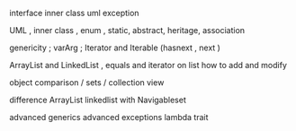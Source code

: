 interface inner class uml exception

UML , inner class , enum , static, abstract, heritage,
association

genericity ; varArg ; Iterator and Iterable (hasnext , next )

ArrayList and LinkedList , equals and iterator on list
how to add and modify 

object comparison / sets / collection view

difference ArrayList linkedlist with Navigableset 

advanced generics advanced exceptions lambda trait
